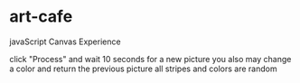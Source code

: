 # art-cafe
javaScript Canvas Experience

click "Process" and wait 10 seconds for a new picture
you also may change a color and return the previous picture
all stripes and colors are random
